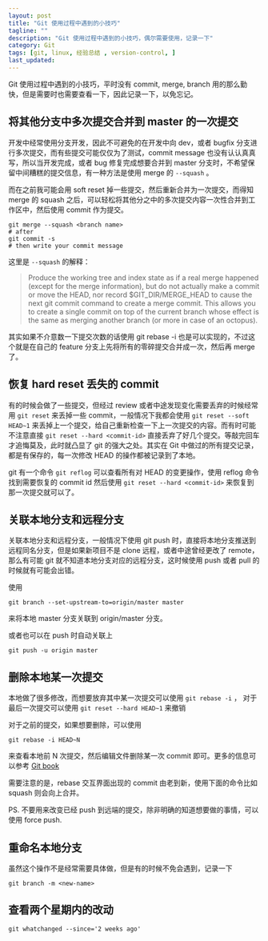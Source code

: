 ```yaml
---
layout: post
title: "Git 使用过程中遇到的小技巧"
tagline: ""
description: "Git 使用过程中遇到的小技巧，偶尔需要使用，记录一下"
category: Git
tags: [git, linux, 经验总结 , version-control, ]
last_updated:
---
```


Git 使用过程中遇到的小技巧，平时没有 commit, merge, branch 用的那么勤快，但是需要时也需要查看一下，因此记录一下，以免忘记。

## 将其他分支中多次提交合并到 master 的一次提交

开发中经常使用分支开发，因此不可避免的在开发中向 dev，或者 bugfix 分支进行多次提交，而有些提交可能仅仅为了测试，commit message 也没有认认真真写，所以当开发完成，或者 bug 修复完成想要合并到 master 分支时，不希望保留中间糟糕的提交信息，有一种方法是使用 merge 的 `--squash` 。

而在之前我可能会用 soft reset 掉一些提交，然后重新合并为一次提交，而得知 merge 的 squash 之后，可以轻松将其他分之中的多次提交内容一次性合并到工作区中，然后使用 commit 作为提交。

	git merge --squash <branch name>
	# after
	git commit -s
	# then write your commit message

这里是 `--squash` 的解释：

> Produce the working tree and index state as if a real merge happened (except for the merge information), but do not actually make a commit or move the HEAD, nor record $GIT_DIR/MERGE_HEAD to cause the next git commit command to create a merge commit. This allows you to create a single commit on top of the current branch whose effect is the same as merging another branch (or more in case of an octopus).

其实如果不介意数一下提交次数的话使用 git rebase -i 也是可以实现的，不过这个就是在自己的 feature 分支上先将所有的零碎提交合并成一次，然后再 merge 了。

## 恢复 hard reset 丢失的 commit

有的时候会做了一些提交，但经过 review 或者中途发现变化需要丢弃的时候经常用 `git reset` 来丢掉一些 commit，一般情况下我都会使用 `git reset --soft HEAD~1` 来丢掉上一个提交，给自己重新检查一下上一次提交的内容。而有时可能不注意直接 `git reset --hard <commit-id>` 直接丢弃了好几个提交。等敲完回车才追悔莫及，此时就凸显了 git 的强大之处。其实在 Git 中做过的所有提交记录，都是有保存的，每一次修改 HEAD 的操作都被记录到了本地。

git 有一个命令 `git reflog` 可以查看所有对 HEAD 的变更操作，使用 reflog 命令找到需要恢复的 commit id 然后使用 `git reset --hard <commit-id>` 来恢复到那一次提交就可以了。


## 关联本地分支和远程分支

关联本地分支和远程分支，一般情况下使用 git push 时，直接将本地分支推送到远程同名分支，但是如果新项目不是 clone 远程，或者中途曾经更改了 remote，那么有可能 git 就不知道本地分支对应的远程分支，这时候使用 push 或者 pull 的时候就有可能会出错。

使用

    git branch --set-upstream-to=origin/master master

来将本地 master 分支关联到 origin/master 分支。

或者也可以在 push 时自动关联上

    git push -u origin master


## 删除本地某一次提交

本地做了很多修改，而想要放弃其中某一次提交可以使用 `git rebase -i` ， 对于最后一次提交可以使用 `git reset --hard HEAD~1` 来撤销

对于之前的提交，如果想要删除，可以使用

	git rebase -i HEAD~N

来查看本地前 N 次提交，然后编辑文件删除某一次 commit 即可。更多的信息可以参考 [Git book](http://git-scm.com/book/en/Git-Branching-Rebasing)

需要注意的是，rebase 交互界面出现的 commit 由老到新，使用下面的命令比如 squash 则会向上合并。

PS. 不要用来改变已经 push 到远端的提交，除非明确的知道想要做的事情，可以使用 force push.

## 重命名本地分支
虽然这个操作不是经常需要具体做，但是有的时候不免会遇到，记录一下

    git branch -m <new-name>

## 查看两个星期内的改动

    git whatchanged --since='2 weeks ago'


